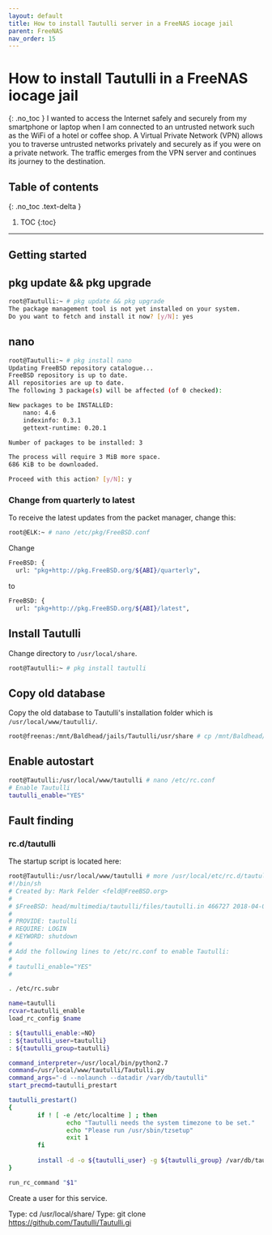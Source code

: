```yaml
---
layout: default
title: How to install Tautulli server in a FreeNAS iocage jail
parent: FreeNAS
nav_order: 15
---
```


# How to install Tautulli in a FreeNAS iocage jail
{: .no_toc }
I wanted to access the Internet safely and securely from my smartphone or laptop when I am connected to an untrusted network such as the WiFi of a hotel or coffee shop. A Virtual Private Network (VPN) allows you to traverse untrusted networks privately and securely as if you were on a private network. The traffic emerges from the VPN server and continues its journey to the destination. 

## Table of contents
{: .no_toc .text-delta }
1. TOC
{:toc}
---

## Getting started


## pkg update && pkg upgrade
```bash
root@Tautulli:~ # pkg update && pkg upgrade
The package management tool is not yet installed on your system.
Do you want to fetch and install it now? [y/N]: yes
```


## nano
```bash
root@Tautulli:~ # pkg install nano
Updating FreeBSD repository catalogue...
FreeBSD repository is up to date.
All repositories are up to date.
The following 3 package(s) will be affected (of 0 checked):

New packages to be INSTALLED:
	nano: 4.6
	indexinfo: 0.3.1
	gettext-runtime: 0.20.1

Number of packages to be installed: 3

The process will require 3 MiB more space.
686 KiB to be downloaded.

Proceed with this action? [y/N]: y
```
### Change from quarterly to latest
To receive the latest updates from the packet manager, change this:
```bash
root@ELK:~ # nano /etc/pkg/FreeBSD.conf 
```
Change
```bash
FreeBSD: {
  url: "pkg+http://pkg.FreeBSD.org/${ABI}/quarterly",
```
to
```bash
FreeBSD: {
  url: "pkg+http://pkg.FreeBSD.org/${ABI}/latest",
```

## Install Tautulli
Change directory to `/usr/local/share`.

```bash
root@Tautulli:~ # pkg install tautulli
```

## Copy old database
Copy the old database to Tautulli's installation folder which is `/usr/local/www/tautulli/`.

```bash
root@freenas:/mnt/Baldhead/jails/Tautulli/usr/share # cp /mnt/Baldhead/jails/Tautulli/usr/local/share/Tautulli/tautulli.db /mnt/Baldhead/iocage/jails/Tautulli/root/var/db/tautulli/
```

## Enable autostart
```bash
root@Tautulli:/usr/local/www/tautulli # nano /etc/rc.conf
# Enable Tautulli     
tautulli_enable="YES"
```

## Fault finding
### rc.d/tautulli
The startup script is located here:
```bash
root@Tautulli:/usr/local/www/tautulli # more /usr/local/etc/rc.d/tautulli
#!/bin/sh
# Created by: Mark Felder <feld@FreeBSD.org>
#
# $FreeBSD: head/multimedia/tautulli/files/tautulli.in 466727 2018-04-07 14:14:23Z feld $
#
# PROVIDE: tautulli
# REQUIRE: LOGIN
# KEYWORD: shutdown
#
# Add the following lines to /etc/rc.conf to enable Tautulli:
#
# tautulli_enable="YES"
#

. /etc/rc.subr

name=tautulli
rcvar=tautulli_enable
load_rc_config $name

: ${tautulli_enable:=NO}
: ${tautulli_user=tautulli}
: ${tautulli_group=tautulli}

command_interpreter=/usr/local/bin/python2.7
command=/usr/local/www/tautulli/Tautulli.py
command_args="-d --nolaunch --datadir /var/db/tautulli"
start_precmd=tautulli_prestart

tautulli_prestart()
{
        if ! [ -e /etc/localtime ] ; then
                echo "Tautulli needs the system timezone to be set."
                echo "Please run /usr/sbin/tzsetup"
                exit 1
        fi
        
        install -d -o ${tautulli_user} -g ${tautulli_group} /var/db/tautulli
}

run_rc_command "$1"
```



Create a user for this service. 


Type: cd /usr/local/share/
Type: git clone https://github.com/Tautulli/Tautulli.gi
```

